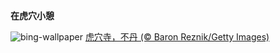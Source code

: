 
**在虎穴小憩**

![bing-wallpaper](https://www.bing.com/th?id=OHR.BhutanMonastery_ZH-CN2469401011_1920x1080.jpg)
[虎穴寺，不丹 (© Baron Reznik/Getty Images)](https://www.bing.com/search?q=%E4%B8%8D%E4%B8%B9%E8%99%8E%E7%A9%B4%E5%AF%BA&amp;form=hpcapt&amp;mkt=zh-cn)
  